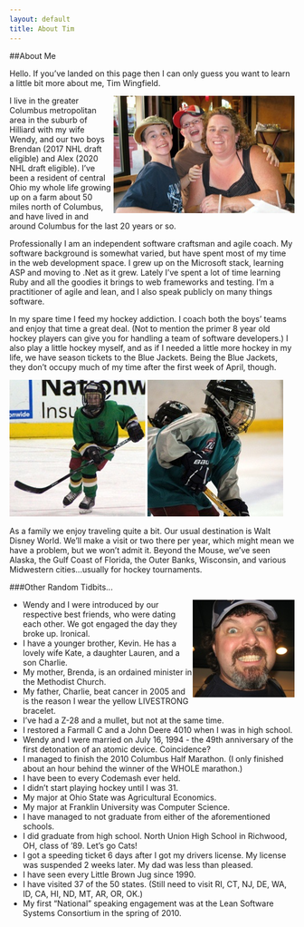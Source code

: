 ```yaml
---
layout: default
title: About Tim
---
```

##About Me

Hello. If you’ve landed on this page then I can only guess you want to learn a little bit more about me, Tim Wingfield.

<img src="/images/family.jpg" alt="Wendy, Brendan, and Alex" align="right" class="about" />
I live in the greater Columbus metropolitan area in the suburb of Hilliard with my wife Wendy, and our two boys Brendan (2017 NHL draft eligible) and Alex (2020 NHL draft eligible). I’ve been a resident of central Ohio my whole life growing up on a farm about 50 miles north of Columbus, and have lived in and around Columbus for the last 20 years or so.

Professionally I am an independent software craftsman and agile coach. My software background is somewhat varied, but have spent most of my time in the web development space. I grew up on the Microsoft stack, learning ASP and moving to .Net as it grew. Lately I’ve spent a lot of time learning Ruby and all the goodies it brings to web frameworks and testing. I’m a practitioner of agile and lean, and I also speak publicly on many things software.

In my spare time I feed my hockey addiction. I coach both the boys’ teams and enjoy that time a great deal. (Not to mention the primer 8 year old hockey players can give you for handling a team of software developers.) I also play a little hockey myself, and as if I needed a little more hockey in my life, we have season tickets to the Blue Jackets. Being the Blue Jackets, they don’t occupy much of my time after the first week of April, though.

![Brendan playing hockey](/images/brendan-hockey.jpg "Brendan playing hockey") ![Alex playing hockey](/images/alex-hockey.JPG "Alex playing hockey")

As a family we enjoy traveling quite a bit. Our usual destination is Walt Disney World. We’ll make a visit or two there per year, which might mean we have a problem, but we won’t admit it. Beyond the Mouse, we’ve seen Alaska, the Gulf Coast of Florida, the Outer Banks, Wisconsin, and various Midwestern cities...usually for hockey tournaments.

###Other Random Tidbits...

<img src="/images/tim-close.jpg" alt="Up close" align="right" class="about" />

* Wendy and I were introduced by our respective best friends, who were dating each other. We got engaged the day they broke up. Ironical.
* I have a younger brother, Kevin. He has a lovely wife Kate, a daughter Lauren, and a son Charlie.
* My mother, Brenda, is an ordained minister in the Methodist Church.
* My father, Charlie, beat cancer in 2005 and is the reason I wear the yellow LIVESTRONG bracelet.
* I’ve had a Z-28 and a mullet, but not at the same time.
* I restored a Farmall C and a John Deere 4010 when I was in high school.
* Wendy and I were married on July 16, 1994 - the 49th anniversary of the first detonation of an atomic device. Coincidence?
* I managed to finish the 2010 Columbus Half Marathon. (I only finished about an hour behind the winner of the WHOLE marathon.)
* I have been to every Codemash ever held.
* I didn’t start playing hockey until I was 31.
* My major at Ohio State was Agricultural Economics.
* My major at Franklin University was Computer Science.
* I have managed to not graduate from either of the aforementioned schools.
* I did graduate from high school. North Union High School in Richwood, OH, class of ’89. Let’s go Cats!
* I got a speeding ticket 6 days after I got my drivers license. My license was suspended 2 weeks later. My dad was less than pleased.
* I have seen every Little Brown Jug since 1990.
* I have visited 37 of the 50 states. (Still need to visit RI, CT, NJ, DE, WA, ID, CA, HI, ND, MT, AR, OR, OK.)
* My first “National” speaking engagement was at the Lean Software Systems Consortium in the spring of 2010.

